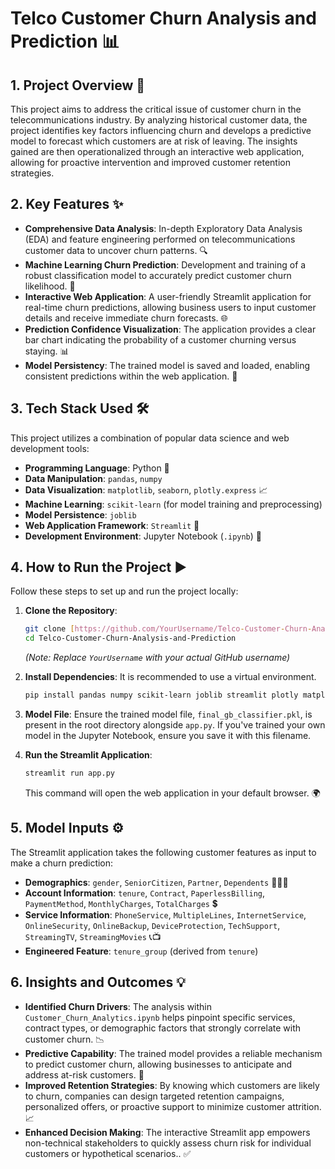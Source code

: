 # Telco Customer Churn Analysis and Prediction 📊

## 1. Project Overview 🚀

This project aims to address the critical issue of customer churn in the telecommunications industry. By analyzing historical customer data, the project identifies key factors influencing churn and develops a predictive model to forecast which customers are at risk of leaving. The insights gained are then operationalized through an interactive web application, allowing for proactive intervention and improved customer retention strategies.

## 2. Key Features ✨

* **Comprehensive Data Analysis**: In-depth Exploratory Data Analysis (EDA) and feature engineering performed on telecommunications customer data to uncover churn patterns. 🔍
* **Machine Learning Churn Prediction**: Development and training of a robust classification model to accurately predict customer churn likelihood. 🤖
* **Interactive Web Application**: A user-friendly Streamlit application for real-time churn predictions, allowing business users to input customer details and receive immediate churn forecasts. 🌐
* **Prediction Confidence Visualization**: The application provides a clear bar chart indicating the probability of a customer churning versus staying. 📊
* **Model Persistency**: The trained model is saved and loaded, enabling consistent predictions within the web application. 💾

## 3. Tech Stack Used 🛠️

This project utilizes a combination of popular data science and web development tools:

* **Programming Language**: Python 🐍
* **Data Manipulation**: `pandas`, `numpy`
* **Data Visualization**: `matplotlib`, `seaborn`, `plotly.express` 📈
* **Machine Learning**: `scikit-learn` (for model training and preprocessing)
* **Model Persistence**: `joblib`
* **Web Application Framework**: `Streamlit` 🚀
* **Development Environment**: Jupyter Notebook (`.ipynb`) 📓

## 4. How to Run the Project ▶️

Follow these steps to set up and run the project locally:

1.  **Clone the Repository**:
    ```bash
    git clone [https://github.com/YourUsername/Telco-Customer-Churn-Analysis-and-Prediction.git](https://github.com/YourUsername/Telco-Customer-Churn-Analysis-and-Prediction.git)
    cd Telco-Customer-Churn-Analysis-and-Prediction
    ```
    *(Note: Replace `YourUsername` with your actual GitHub username)*

2.  **Install Dependencies**:
    It is recommended to use a virtual environment.
    ```bash
    pip install pandas numpy scikit-learn joblib streamlit plotly matplotlib seaborn
    ```

3.  **Model File**:
    Ensure the trained model file, `final_gb_classifier.pkl`, is present in the root directory alongside `app.py`. If you've trained your own model in the Jupyter Notebook, ensure you save it with this filename.

4.  **Run the Streamlit Application**:
    ```bash
    streamlit run app.py
    ```
    This command will open the web application in your default browser. 🌍

## 5. Model Inputs ⚙️

The Streamlit application takes the following customer features as input to make a churn prediction:

* **Demographics**: `gender`, `SeniorCitizen`, `Partner`, `Dependents` 🧑‍🤝‍🧑
* **Account Information**: `tenure`, `Contract`, `PaperlessBilling`, `PaymentMethod`, `MonthlyCharges`, `TotalCharges` 💲
* **Service Information**: `PhoneService`, `MultipleLines`, `InternetService`, `OnlineSecurity`, `OnlineBackup`, `DeviceProtection`, `TechSupport`, `StreamingTV`, `StreamingMovies` 📞📺
* **Engineered Feature**: `tenure_group` (derived from `tenure`)

## 6. Insights and Outcomes 💡

* **Identified Churn Drivers**: The analysis within `Customer_Churn_Analytics.ipynb` helps pinpoint specific services, contract types, or demographic factors that strongly correlate with customer churn. 📉
* **Predictive Capability**: The trained model provides a reliable mechanism to predict customer churn, allowing businesses to anticipate and address at-risk customers. 🎯
* **Improved Retention Strategies**: By knowing which customers are likely to churn, companies can design targeted retention campaigns, personalized offers, or proactive support to minimize customer attrition. 📈
* **Enhanced Decision Making**: The interactive Streamlit app empowers non-technical stakeholders to quickly assess churn risk for individual customers or hypothetical scenarios.. ✅
